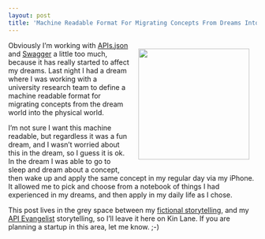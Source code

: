 ```yaml
---
layout: post
title: 'Machine Readable Format For Migrating Concepts From Dreams Into The Real World'
---
```

<p><img style="padding: 15px;" src="https://s3.amazonaws.com/kinlane-productions/bw-icons/bw-dream-api.png" alt="" width="225" align="right" /></p>
<p>Obviously I&rsquo;m working with <a href="http://apisjson.org">APIs.json</a> and <a href="http://swagger.io">Swagger</a> a little too much, because it has really started to affect my dreams. Last night I had a dream where I was working with a university research team to define a machine readable format for migrating concepts from the dream world into the physical world.</p>
<p>I&rsquo;m not sure I want this machine readable, but regardless it was a fun dream, and I wasn&rsquo;t worried about this in the dream, so I guess it is ok. In the dream I was able to go to sleep and dream about a concept, then wake up and apply the same concept in my regular day via my iPhone. It allowed me to pick and choose from a notebook of things I had experienced in my dreams, and then apply in my daily life as I chose.</p>
<p>This post lives in the grey space between my <a href="http://alternate.kinlane.com/">fictional storytelling</a>, and my <a href="http://apievangelist.com">API Evangelist</a> storytelling, so I&rsquo;ll leave it here on Kin Lane. If you are planning a startup in this area, let me know. ;-)</p>